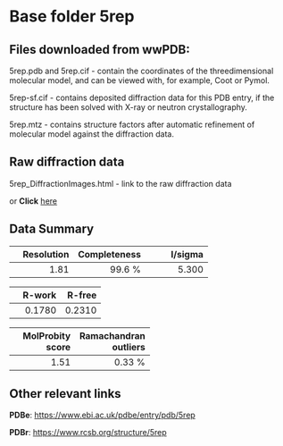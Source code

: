 # Base folder 5rep

## Files downloaded from wwPDB:

5rep.pdb and 5rep.cif - contain the coordinates of the threedimensional molecular model, and can be viewed with, for example, Coot or Pymol.

5rep-sf.cif - contains deposited diffraction data for this PDB entry, if the structure has been solved with X-ray or neutron crystallography.

5rep.mtz - contains structure factors after automatic refinement of molecular model against the diffraction data.

## Raw diffraction data

5rep_DiffractionImages.html - link to the raw diffraction data 

or **Click** [here](https://zenodo.org/record/3730960) 

## Data Summary
|   | Resolution | Completeness| I/sigma |
|---|-------------:|----------------:|--------------:|
|   |1.81|99.6  %|<img width=50/>5.300|

|   | **R-work**| **R-free**   
|---|-------------:|----------------:|           
||0.1780|0.2310|

|   |**MolProbity<br>score**| **Ramachandran<br>outliers** 
|---|-------------:|----------------:|
||1.51|0.33 %|

## Other relevant links 
**PDBe**:  https://www.ebi.ac.uk/pdbe/entry/pdb/5rep
 
**PDBr**: https://www.rcsb.org/structure/5rep 

